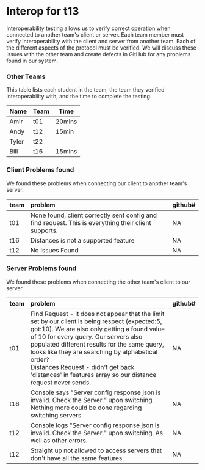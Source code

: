 # Interop for t13

Interoperability testing allows us to verify correct operation when connected to another team's client or server.
Each team member must verify interoperability with the client and server from another team.
Each of the different aspects of the protocol must be verified.
We will discuss these issues with the other team and create defects in GitHub for any problems found in our system.

### Other Teams

This table lists each student in the team, the team they verified interoperability with, and the time to complete the testing.

| Name | Team | Time |
| ---- | ---- | ---- |
| Amir | t01  |20mins|
| Andy | t12  |  15min    |
| Tyler| t22  |      |
| Bill | t16  |15mins|

### Client Problems found

We found these problems when connecting our client to another team's server.

| team | problem | github# |
| :--- | :------ | ------- |
|  t01    |   None found, client correctly sent config and find request. This is everything their client supports.  |    NA    |
| t16  | Distances is not a supported feature | NA |
| t12  | No Issues Found | NA |

### Server Problems found

We found these problems when connecting the other team's client to our server.

| team | problem | github# |
| :--- | :------ | ------- |
| t01  | Find Request - it does not appear that the limit set by our client is being respect (expected:5, got:10). We are also only getting a found value of 10 for every query. Our servers also populated different results for the same query, looks like they are searching by alphabetical order? <br> Distances Request - didn't get back 'distances' in features array so our distance request never sends.  | NA |
|t16| Console says "Server config response json is invalid. Check the Server." upon switching. Nothing more could be done regarding switching servers. | NA |
|t12   | Console logs "Server config response json is invalid. Check the Server." upon switching. As well as other errors. | NA |
|t12   | Straight up not allowed to access servers that don't have all the same features. | NA |
